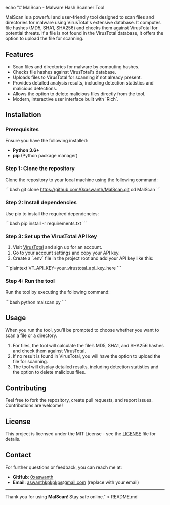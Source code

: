 echo "# MalScan - Malware Hash Scanner Tool

MalScan is a powerful and user-friendly tool designed to scan files and directories for malware using VirusTotal's extensive database. It computes file hashes (MD5, SHA1, SHA256) and checks them against VirusTotal for potential threats. If a file is not found in the VirusTotal database, it offers the option to upload the file for scanning.

## Features

- Scan files and directories for malware by computing hashes.
- Checks file hashes against VirusTotal's database.
- Uploads files to VirusTotal for scanning if not already present.
- Provides detailed analysis results, including detection statistics and malicious detections.
- Allows the option to delete malicious files directly from the tool.
- Modern, interactive user interface built with \`Rich\`.

## Installation

### Prerequisites

Ensure you have the following installed:

- **Python 3.6+**
- **pip** (Python package manager)

### Step 1: Clone the repository

Clone the repository to your local machine using the following command:

\`\`\`bash
git clone https://github.com/0xaswanth/MalScan.git
cd MalScan
\`\`\`

### Step 2: Install dependencies

Use pip to install the required dependencies:

\`\`\`bash
pip install -r requirements.txt
\`\`\`

### Step 3: Set up the VirusTotal API key

1. Visit [VirusTotal](https://www.virustotal.com/) and sign up for an account.
2. Go to your account settings and copy your API key.
3. Create a \`.env\` file in the project root and add your API key like this:

\`\`\`plaintext
VT_API_KEY=your_virustotal_api_key_here
\`\`\`

### Step 4: Run the tool

Run the tool by executing the following command:

\`\`\`bash
python malscan.py
\`\`\`

## Usage

When you run the tool, you’ll be prompted to choose whether you want to scan a file or a directory.

1. For files, the tool will calculate the file’s MD5, SHA1, and SHA256 hashes and check them against VirusTotal.
2. If no result is found in VirusTotal, you will have the option to upload the file for scanning.
3. The tool will display detailed results, including detection statistics and the option to delete malicious files.

## Contributing

Feel free to fork the repository, create pull requests, and report issues. Contributions are welcome!

## License

This project is licensed under the MIT License - see the [LICENSE](LICENSE) file for details.

## Contact

For further questions or feedback, you can reach me at:

- **GitHub**: [0xaswanth](https://github.com/0xaswanth)
- **Email**: aswanthkpkpkp@gmail.com (replace with your email)

---

Thank you for using **MalScan**! Stay safe online." > README.md
